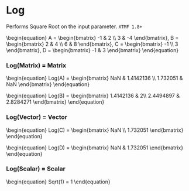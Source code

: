 # Log

Performs Square Root on the input parameter. `XTMF 1.8+`

\begin{equation}
A = \begin{bmatrix}
    -1 & 2          \\\\
    3 & -4
\end{bmatrix}, 
B = \begin{bmatrix}
    2 & 4          \\\\
    6 & 8
\end{bmatrix}, 
C = \begin{bmatrix}
    -1 \\\\
    3
\end{bmatrix},
D = \begin{bmatrix}
    -1 & 3
\end{bmatrix}
\end{equation}

### Log(Matrix) = Matrix

\begin{equation}
Log(A) = \begin{bmatrix}
    NaN & 1.4142136 \\\\
    1.732051 & NaN
\end{bmatrix}
\end{equation}

\begin{equation}
Log(B) = \begin{bmatrix}
    1.4142136 &  2\\\\
    2.4494897 & 2.8284271
\end{bmatrix}
\end{equation}

### Log(Vector) = Vector

\begin{equation}
Log(C) = \begin{bmatrix}
    NaN \\\\
    1.732051
\end{bmatrix}
\end{equation}

\begin{equation}
Log(D) = \begin{bmatrix}
    NaN & 1.732051
\end{bmatrix}
\end{equation}

### Log(Scalar) = Scalar

\begin{equation}
Sqrt(1) = 1
\end{equation}